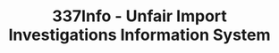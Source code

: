 ---
bigquery: https://console.cloud.google.com/bigquery?p=patents-public-data&d=usitc_investigations&page=dataset&project=sheets-management-319211
citation: US International Trade Commission 337Info Unfair Import Investigations Information
  System
contributors: US International Trade Comission
cost: None
description: US International Trade Commission 337Info Unfair Import Investigations
  Information System contains data on investigations done under Section 337. Section
  337 declares the infringement of certain statutory intellectual property rights
  and other forms of unfair competition in import trade to be unlawful practices.
  Most Section 337 investigations involve allegations of patent or registered trademark
  infringement.
documentation: FAQ and tutorial available on the site
last_edit: 04/07/2022, 04:34:09
location: https://pubapps2.usitc.gov/337external/
maintained_by: US International Trade Comission
schema_fields:
- targetDate
- htsNumbers
- title
- teoIdIssueDate
- actualEndDateEvidHear
- teoReliefGranted
- ouiiParticipation
- dateOfPublicationFrNotice
- internalRemand
- docketNo
- copyrightNumbers
- cafcAppeals
- dateCreated
- finalIdOnViolationDue
- startDateMarkmanHearing
- actualStartDateEvidHear
- ouiiAttorney
- scheduledEndDateEvidHear
- currentStatus
- trademarkNumbers
- id
- patentNumber
- investigationType
- scheduledStartDateEvidHear
- teoIdDueDate
- dateComplaintFiled
- endDateMarkmanHearing
- complainant
- gcAttorney
- invUnfairAct
- teoProceedingInvolved
- finalDetNoViolation
- patentNumbers
- aljAssigned
- finalDetViolation
- investigationTermDate
- investigationNo
- finalIdOnViolationIssue
- lastUpdated
- currentActiveALJ
- issueDateOtherNonFinal
- respondent
- publication_number
- markmanHearing
shortname: unfair_import_investigations
tags:
- import
- legal
- trade
timeframe: 2008-2021 (prior to 2008 downloadable as a JSON file)
title: 337Info - Unfair Import Investigations Information System
uuid: 2721f5ec-e599-4890-9265-9706719fc71e
---